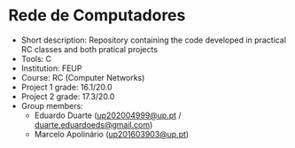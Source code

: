 # Rede de Computadores
* Short description: Repository containing the code developed in practical RC classes and both pratical projects
* Tools: C
* Institution: FEUP
* Course: RC (Computer Networks)
* Project 1 grade: 16.1/20.0
* Project 2 grade: 17.3/20.0
* Group members: 
  * Eduardo Duarte (up202004999@up.pt / duarte.eduardoeds@gmail.com)
  * Marcelo Apolinário (up201603903@up.pt)
